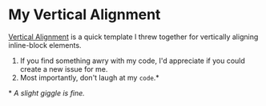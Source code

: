 # My Vertical Alignment

[Vertical Alignment](https://github.com/danieldrasdo/vertical-alignment) is a quick template I threw together for vertically aligning inline-block elements.

1. If you find something awry with my code, I'd appreciate if you could create a new issue for me.
2. Most importantly, don't laugh at my `code`.\*

\* *A slight giggle is fine.*
